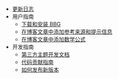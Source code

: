 - [更新日志](/zh-cn/CHANGELOG.md)
- 用户指南
  - [下载和安装 BBG](/zh-cn/user-guide/download.md)
  - [在博客文章中添加参考来源和提示信息](/zh-cn/user-guide/ref_tags_and_hints.md)
  - [在博客文章中添加数学公式](/zh-cn/user-guide/math_in_articles.md)
- 开发指南
  - [第三方主题开发文档](/zh-cn/developer-guide/thirdparty_theme.md)
  - [代码贡献指南](/zh-cn/developer-guide/CONTRIBUTING.md)
  - [如何发布新版本](/zh-cn/developer-guide/publish_new_version.md)
